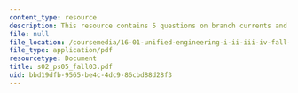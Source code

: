```yaml
---
content_type: resource
description: This resource contains 5 questions on branch currents and voltages.
file: null
file_location: /coursemedia/16-01-unified-engineering-i-ii-iii-iv-fall-2005-spring-2006/bbd19dfb9565be4c4dc986cbd88d28f3_s02_ps05_fall03.pdf
file_type: application/pdf
resourcetype: Document
title: s02_ps05_fall03.pdf
uid: bbd19dfb-9565-be4c-4dc9-86cbd88d28f3
---
```

